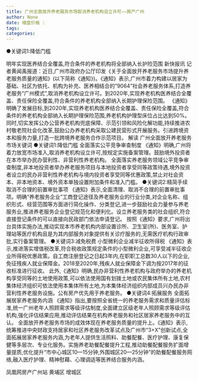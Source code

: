 ```yaml
---
title: 广州全面放开养老服务市场取消养老机构设立许可——房产广州
author: None
date: 楼盘价格 : 
tags: 
categories: 
---
```

●关键词1:降低门槛
<!-- more -->
明年实现医养结合全覆盖,符合条件的养老机构将全部纳入长护险范围
新快报讯 记者黄闻禹报道：近日,广州市政府办公厅印发《关于全面放开养老服务市场提升养老服务质量的通知》(以下简称《通知》)。《通知》表示,广州市着力构建以居家为基础、社区为依托、机构为补充、医养相结合的“9064”社会养老服务体系,打造养老服务“广州模式”,取消养老机构设立许可。到2020年,实现养老机构医养结合全覆盖、责任保险全覆盖,符合条件的养老机构全部纳入长期护理保险范围。
《通知》明确了发展目标,到2020年,实现养老机构医养结合全覆盖、责任保险全覆盖,符合条件的养老机构全部纳入长期护理保险范围,养老机构护理型床位占比达到50%。
同时,切实发挥公办公营养老机构兜底保障、示范引领和风险化解功能,持续推进农村敬老院社会化改革,鼓励公办养老机构采取公建民营形式开展服务。引进跨境资本和服务力量,打造一批跨境养老服务合作示范项目。
解读
广州全面放开养老服务市场关键词
●关键词1:降低门槛
全面落实公平竞争审查制度
《通知》明确,广州将着力放宽市场准入,取消养老机构设立许可,按规定实施备案管理。鼓励境外投资者在本市举办民办营利性、非营利性养老机构。
全面落实养老服务领域公平竞争审查制度,非本地投资者举办养老服务项目与本地投资者享受同等政策待遇,境外投资者设立的民办非营利性养老机构与境内投资者享受同等优惠政策,禁止对社会资本、非本地资本、境外资本单独设置附加条件和准入门槛。
●关键词2:精简手续
取消不合理的前置审批事项
《通知》表示,全面清理、取消不合理的前置审批事项。明确“养老服务企业”工商登记途径及养老服务业的行业分类,对企业名称、组织形式、经营范围等方面进行简化操作、分类登记,进一步鼓励社会力量参与养老服务业,推进养老服务企业登记规范化和便利化。设立养老服务类的社会组织,符合直接登记条件的可以直接向民政部门依法申请登记。
按照《通知》要求,广州将出台具体实施办法,推动实现本市养老机构内部设置诊所、卫生室(所)、医务室、护理站等医疗机构且是为其内部服务对象提供有关诊疗服务的,无需医疗机构行政审批,实行备案管理。
●关键词3:减免税费
小型微利企业减半征收所得税
《通知》表示,推进落实增值税改革,符合税收政策规定条件的小型微利企业,可享受减半征收企业所得税优惠政策。自工商注册登记之日起3年内,在职职工总数30人以下的企业,免征残疾人就业保障金。2018至2020年,残疾人就业保障金下调为按2017年的征收标准进行征收。
此外,《通知》明确,民办非营利性养老机构与政府举办的养老机构享受同等的土地使用政策,可以依法使用国有划拨土地或农民集体所有土地,农村集体经济组织可依法使用本集体所有土地,为本集体经济组织内部成员兴办民办非营利性养老服务设施。公有房产优先用于养老服务。
●关键词4:拓展服务
全面拓展居家养老服务内涵
《通知》指出,要按照全省统一的养老服务需求和质量评估标准,统一广州老年人照顾需求等级评估制度,全面建立区级老年人照顾需求等级评估机构,强化评估结果应用,推动评估结果在机构养老服务和社区居家养老服务中的互认。
全面放开养老服务市场的成效体现在养老服务质量的提升上。《通知》表示,统筹推进中央财政支持居家和社区养老服务改革试点及广州市“3+X”创新试点,全面拓展居家养老服务内涵,为老年人提供生活照料、助餐配餐、医疗护理、康复保健等多层次、专业化服务。实施养老助餐配餐提升工程,推动助餐配餐服务扩面增量提质,优化提升“市中心城区10—15分钟,外围城区20—25分钟”的助餐配餐服务网络,融入医疗护理、精神慰藉、心理调适等医养结合服务内涵。
                        
                        
                        
                        
                                        
                    
                    
                
                    
                    
                    
                
                    
                
凤凰网房产广州站
黄埔区
增城区
	                        
	                    
	                        
	                    
